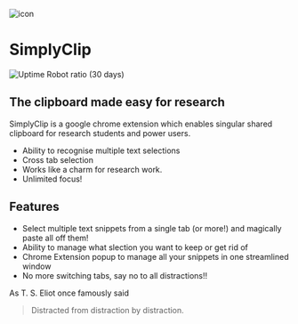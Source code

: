 
![icon](https://github.com/lalit10/SimplyClip/blob/main/images/paper-clip_32.png)
# SimplyClip

![Uptime Robot ratio (30 days)](https://img.shields.io/uptimerobot/ratio/m789313708-ea25af592e8a7a84c009055e)

##  The clipboard made easy for research

<placeholder builds>
<placeholder doi>
<placeholder tests>


SimplyClip is a google chrome extension which enables singular shared clipboard for research students and power users.

- Ability to recognise multiple text selections
- Cross tab selection
- Works like a charm for research work.
- Unlimited focus!

## Features

- Select multiple text snippets from a single tab (or more!) and magically paste all off them!
- Ability to manage what slection you want to keep or get rid of
- Chrome Extension popup to manage all your snippets in one streamlined window
- No more switching tabs, say no to all distractions!!

 
As T. S. Eliot once famously said

> Distracted from distraction by distraction.
